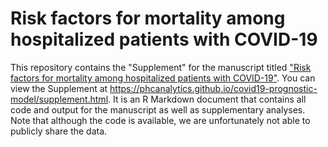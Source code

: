 #  Risk factors for mortality among hospitalized patients with COVID-19
This repository contains the "Supplement" for the manuscript titled ["Risk factors for mortality among hospitalized patients with COVID-19"](https://www.medrxiv.org/content/10.1101/2020.09.22.20196204v1). You can view the Supplement at https://phcanalytics.github.io/covid19-prognostic-model/supplement.html. It is an R Markdown document that contains all code and output for the manuscript as well as supplementary analyses. Note that although the code is available, we are unfortunately not able to publicly share the data.